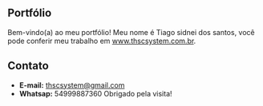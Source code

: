 ##  Portfólio
Bem-vindo(a) ao meu portfólio! Meu nome é Tiago sidnei dos santos, você pode conferir meu trabalho em www.thscsystem.com.br.


## Contato
- **E-mail:**  thscsystem@gmail.com
- **Whatsap:** 54999887360
Obrigado pela visita!
